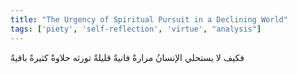 ```yaml
---
title: "The Urgency of Spiritual Pursuit in a Declining World"
tags: ['piety', 'self-reflection', 'virtue', "analysis"]
---
```


 فكيف لا يستحلي الإنسانُ مرارةً فانيةً قليلةً تورثه حلاوةً كثيرةً باقيةً
